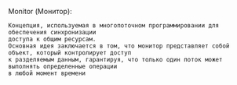 Monitor (Монитор):

    Концепция, используемая в многопоточном программировании для обеспечения синхронизации 
    доступа к общим ресурсам. 
    Основная идея заключается в том, что монитор представляет собой объект, который контролирует доступ 
    к разделяемым данным, гарантируя, что только один поток может выполнять определенные операции 
    в любой момент времени